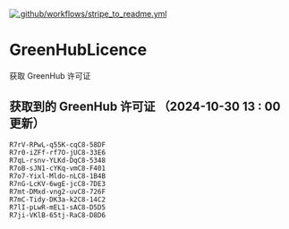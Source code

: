 [![.github/workflows/stripe_to_readme.yml](https://github.com/zjx-kimi/GreenHubLicence/actions/workflows/stripe_to_readme.yml/badge.svg)](https://github.com/zjx-kimi/GreenHubLicence/actions/workflows/stripe_to_readme.yml)
# GreenHubLicence
获取 GreenHub 许可证
## 获取到的 GreenHub 许可证 （2024-10-30 13 : 00 更新）
```
R7rV-RPwL-q55K-cqC8-58DF
R7r0-iZFf-rf7O-jUC8-33E6
R7qL-rsnv-YLKd-DqC8-5348
R7oB-sJN1-cYKq-vmC8-F401
R7o7-Yixl-Mldo-nLC8-1B4B
R7nG-LcKV-6wgE-jcC8-7DE3
R7mt-DMxd-vng2-uvC8-726F
R7mC-Tidy-DK3a-k2C8-14C2
R7lI-pLwR-mEL1-sAC8-D5D5
R7ji-VKlB-65tj-RaC8-D8D6
```
